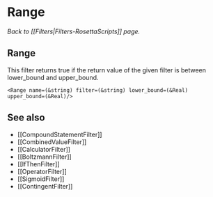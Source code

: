 # Range
*Back to [[Filters|Filters-RosettaScripts]] page.*
## Range

This filter returns true if the return value of the given filter is between lower\_bound and upper\_bound.

```
<Range name=(&string) filter=(&string) lower_bound=(&Real) upper_bound=(&Real)/>
```

## See also

* [[CompoundStatementFilter]]
* [[CombinedValueFilter]]
* [[CalculatorFilter]]
* [[BoltzmannFilter]]
* [[IfThenFilter]]
* [[OperatorFilter]]
* [[SigmoidFilter]]
* [[ContingentFilter]]
